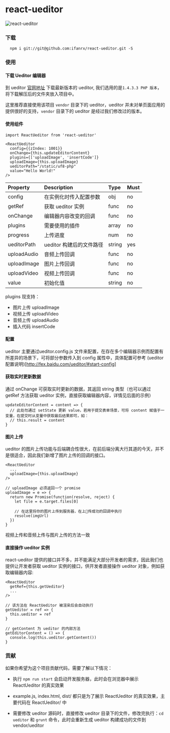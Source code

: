 # react-ueditor
![react-ueditor](https://cloud-minapp-1131.cloud.ifanrusercontent.com/1eGmM9tnLMPCRifj.png)

### 下载
```
  npm i git://git@github.com:ifanrx/react-ueditor.git -S
```

### 使用
#### 下载 Ueditor 编辑器
到 ueditor [官网地址](http://ueditor.baidu.com/website/download.html) 下载最新版本的 ueditor, 我们选用的是`1.4.3.3 PHP 版本`，将下载解压后的文件夹放入项目中。

这里推荐直接使用该项目 `vendor` 目录下的 ueditor，ueditor 并未对单页面应用的提供很好的支持，`vendor` 目录下的 ueditor 是经过我们修改过的版本。

#### 使用组件
```
import ReactUeditor from 'react-ueditor'

<ReactUeditor
  config={{zIndex: 1001}}
  onChange={this.updateEditorContent}
  plugins={['uploadImage', 'insertCode']}
  uploadImage={this.uploadImage}
  ueditorPath="/static/uf8-php"
  value="Hello World!"
/>
```

Property    | Description           | Type   | Must
:---------- | :-------------------- | :----- | :------
config      | 在实例化时传入配置参数    | obj   | no
getRef      | 获取 ueditor 实例       | func  | no
onChange    | 编辑器内容改变的回调      | func  | no
plugins     | 需要使用的插件           | array | no
progress    | 上传进度                | num   | no
ueditorPath | ueditor 构建后的文件路径 | string | yes
uploadAudio | 音频上传回调             | func  | no
uploadImage | 图片上传回调             | func  | no
uploadVideo | 视频上传回调             | func  | no
value       | 初始化值                | string | no

plugins 现支持：
- 图片上传 uploadImage
- 视频上传 uploadVideo
- 音频上传 uploadAudio
- 插入代码 insertCode

#### 配置
ueditor 主要通过ueditor.config.js 文件来配置，在存在多个编辑器示例而配置有所差异的场景下，可将部分参数传入到 config 属性中，具体配置可参考 (ueditor 配置说明)[http://fex.baidu.com/ueditor/#start-config]


#### 获取实时更新数据
通过 onChange 可获取实时更新的数据，其返回 string 类型（也可以通过 getRef 方法获取 ueditor 实例，直接获取编辑器内容，详情见后面的示例）

```
updateEditorContent = content => {
  // 此处勿通过 setState 更新 value，若用于提交表单场景，可将 content 赋值于一变量，在提交时从变量中获取最后结果即可，如：
  // this.result = content
}
```

#### 图片上传
ueditor 的图片上传功能与后端耦合性很大，在前后端分离大行其道的今天，并不是很适合，因此我们新增了图片上传的回调的接口。

```
<ReactUeditor
  ...
  uploadImage={this.uploadImage}
/>

// uploadImage 必须返回一个 promise
uploadImage = e => {
  return new Promise(function(resolve, reject) {
    let file = e.target.files[0]

    // 在这里将你的图片上传到服务器，在上传成功的回调中执行
    resolve(imgUrl)
  })
}
```
视频上传和音频上传与图片上传的方法一致

#### 直接操作 ueditor 实例
react-ueditor 提供的接口并不多，并不能满足大部分开发者的需求，因此我们也提供让开发者获取 ueditor 实例的接口，供开发者直接操作 ueditor 对象，例如获取编辑器内容:

```
<ReactUeditor
  getRef={this.getUeditor}
  ...
/>

// 该方法在 ReactUeditor 被渲染后会自动执行
getUeditor = ref => {
  this.ueditor = ref
}

// getContent 为 ueditor 的内部方法
getEditorContent = () => {
  console.log(this.ueditor.getContent())
}
```

### 贡献
如果你希望为这个项目贡献代码，需要了解以下情况：

- 执行 `npm run start` 会启动开发服务器，此时会在浏览器中展示 ReactUeditor 的真实效果

- example.js, index.html, dist/ 都只是为了展示 ReactUeditor 的真实效果，主要代码在 ReactUeditor/ 中

- 需要修改 ueditor 源码时，直接修改 ueditor 目录下的文件，修改完执行：`cd ueditor` 和 `grunt` 命令，此时会重新生成 ueditor 构建成功的文件到 vendor/ueditor
